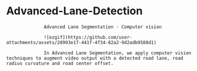 # Advanced-Lane-Detection
                  Advanced Lane Segmentation - Computer vision

                  ![ezgif](https://github.com/user-attachments/assets/28993e17-441f-4f34-82a2-9d2adb9588d1)

                  In Advanced Lane Segmentation, we apply computer vision techniques to augment video output with a detected road lane, road radius curvature and road center offset. 

